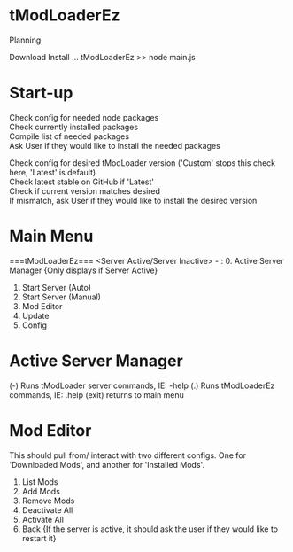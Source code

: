# tModLoaderEz

Planning





Download
Install
...
tModLoaderEz >> node main.js



# Start-up

Check config for needed node packages  
Check currently installed packages  
Compile list of needed packages  
Ask User if they would like to install the needed packages  

Check config for desired tModLoader version ('Custom' stops this check here, 'Latest' is default)  
Check latest stable on GitHub if 'Latest'  
Check if current version matches desired  
If mismatch, ask User if they would like to install the desired version  



# Main Menu


===tModLoaderEz===
<Server Active/Server Inactive> - <Public-IP>:<Port>
0. Active Server Manager {Only displays if Server Active}
1. Start Server (Auto)
2. Start Server (Manual)
3. Mod Editor
4. Update
5. Config



# Active Server Manager

(-) Runs tModLoader server commands, IE: -help
(.) Runs tModLoaderEz commands, IE: .help
(exit) returns to main menu



# Mod Editor
This should pull from/ interact with two different configs.  One for 'Downloaded Mods', and another for 'Installed Mods'.

1. List Mods
2. Add Mods
3. Remove Mods
4. Deactivate All
5. Activate All
6. Back {If the server is active, it should ask the user if they would like to restart it}
